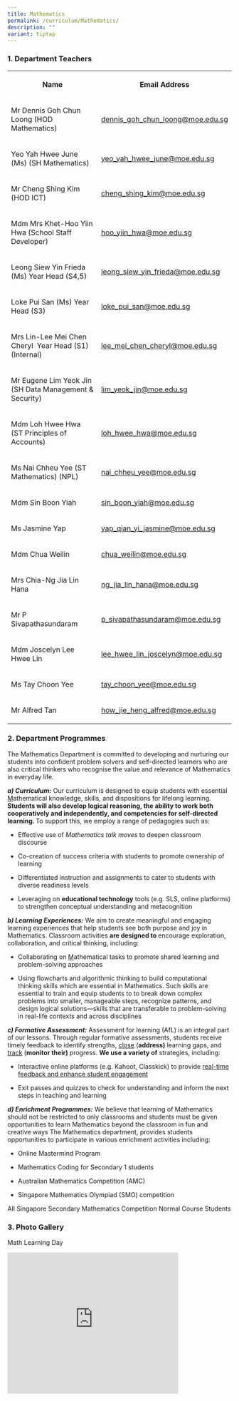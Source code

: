 ```yaml
---
title: Mathematics
permalink: /curriculum/Mathematics/
description: ""
variant: tiptap
---
```

<h3>1. Department Teachers</h3>
<table style="minWidth: 50px">
<colgroup>
<col>
<col>
</colgroup>
<tbody>
<tr>
<th rowspan="1" colspan="1">
<p>Name</p>
</th>
<th rowspan="1" colspan="1">
<p>Email Address</p>
</th>
</tr>
<tr>
<td rowspan="1" colspan="1">
<p>Mr Dennis Goh Chun Loong (HOD Mathematics)</p>
</td>
<td rowspan="1" colspan="1">
<p><a href="mailto:dennis_goh_chun_loong@moe.edu.sg" rel="noopener noreferrer nofollow" target="_blank">dennis_goh_chun_loong@moe.edu.sg</a>
</p>
</td>
</tr>
<tr>
<td rowspan="1" colspan="1">
<p>Yeo Yah Hwee June (Ms) (SH Mathematics)</p>
</td>
<td rowspan="1" colspan="1">
<p><a href="mailto:yeo_yah_hwee_june@moe.edu.sg" rel="noopener noreferrer nofollow" target="_blank">yeo_yah_hwee_june@moe.edu.sg</a>
</p>
</td>
</tr>
<tr>
<td rowspan="1" colspan="1">
<p>Mr Cheng Shing Kim (HOD ICT)</p>
</td>
<td rowspan="1" colspan="1">
<p><a href="mailto:cheng_shing_kim@moe.edu.sg" rel="noopener noreferrer nofollow" target="_blank">cheng_shing_kim@moe.edu.sg</a>
</p>
</td>
</tr>
<tr>
<td rowspan="1" colspan="1">
<p>Mdm Mrs Khet-Hoo Yiin Hwa (School Staff Developer)</p>
</td>
<td rowspan="1" colspan="1">
<p><a href="mailto:hoo_yiin_hwa@moe.edu.sg" rel="noopener noreferrer nofollow" target="_blank">hoo_yiin_hwa@moe.edu.sg</a>
</p>
</td>
</tr>
<tr>
<td rowspan="1" colspan="1">
<p>Leong Siew Yin Frieda (Ms) Year Head (S4,5)</p>
</td>
<td rowspan="1" colspan="1">
<p><a href="mailto:leong_siew_yin_frieda@moe.edu.sg" rel="noopener noreferrer nofollow" target="_blank">leong_siew_yin_frieda@moe.edu.sg</a>
</p>
</td>
</tr>
<tr>
<td rowspan="1" colspan="1">
<p>Loke Pui San (Ms) Year Head (S3)</p>
</td>
<td rowspan="1" colspan="1">
<p><a href="mailto:loke_pui_san@moe.edu.sg" rel="noopener noreferrer nofollow" target="_blank">loke_pui_san@moe.edu.sg</a>
</p>
</td>
</tr>
<tr>
<td rowspan="1" colspan="1">
<p>Mrs Lin-Lee Mei Chen Cheryl&nbsp; Year Head (S1) (Internal)</p>
</td>
<td rowspan="1" colspan="1">
<p><a href="mailto:lee_mei_chen_cheryl@moe.edu.sg" rel="noopener noreferrer nofollow" target="_blank">lee_mei_chen_cheryl@moe.edu.sg</a>
</p>
</td>
</tr>
<tr>
<td rowspan="1" colspan="1">
<p>Mr Eugene Lim Yeok Jin (SH Data Management &amp; Security)</p>
</td>
<td rowspan="1" colspan="1">
<p><a href="mailto:lim_yeok_jin@moe.edu.sg" rel="noopener noreferrer nofollow" target="_blank">lim_yeok_jin@moe.edu.sg</a>
</p>
</td>
</tr>
<tr>
<td rowspan="1" colspan="1">
<p>Mdm Loh Hwee Hwa (ST Principles of Accounts)</p>
</td>
<td rowspan="1" colspan="1">
<p><a href="mailto:loh_hwee_hwa@moe.edu.sg" rel="noopener noreferrer nofollow" target="_blank">loh_hwee_hwa@moe.edu.sg</a>
</p>
</td>
</tr>
<tr>
<td rowspan="1" colspan="1">
<p>Ms Nai Chheu Yee (ST Mathematics) (NPL)</p>
</td>
<td rowspan="1" colspan="1">
<p><a href="mailto:nai_chheu_yee@moe.edu.sg" rel="noopener noreferrer nofollow" target="_blank">nai_chheu_yee@moe.edu.sg</a>
</p>
</td>
</tr>
<tr>
<td rowspan="1" colspan="1">
<p>Mdm Sin Boon Yiah</p>
</td>
<td rowspan="1" colspan="1">
<p><a href="mailto:sin_boon_yiah@moe.edu.sg" rel="noopener noreferrer nofollow" target="_blank">sin_boon_yiah@moe.edu.sg</a>
</p>
</td>
</tr>
<tr>
<td rowspan="1" colspan="1">
<p>Ms Jasmine Yap</p>
</td>
<td rowspan="1" colspan="1">
<p><a href="mailto:yap_qian_yi_jasmine@moe.edu.sg" rel="noopener noreferrer nofollow" target="_blank">yap_qian_yi_jasmine@moe.edu.sg</a>
</p>
</td>
</tr>
<tr>
<td rowspan="1" colspan="1">
<p>Mdm Chua Weilin</p>
</td>
<td rowspan="1" colspan="1">
<p><a href="mailto:chua_weilin@moe.edu.sg" rel="noopener noreferrer nofollow" target="_blank">chua_weilin@moe.edu.sg</a>
</p>
</td>
</tr>
<tr>
<td rowspan="1" colspan="1">
<p>Mrs Chia-Ng Jia Lin Hana</p>
</td>
<td rowspan="1" colspan="1">
<p><a href="mailto:ng_jia_lin_hana@moe.edu.sg" rel="noopener noreferrer nofollow" target="_blank">ng_jia_lin_hana@moe.edu.sg</a>
</p>
</td>
</tr>
<tr>
<td rowspan="1" colspan="1">
<p>Mr P Sivapathasundaram</p>
</td>
<td rowspan="1" colspan="1">
<p><a href="mailto:p_sivapathasundaram@moe.edu.sg" rel="noopener noreferrer nofollow" target="_blank">p_sivapathasundaram@moe.edu.sg</a>
</p>
</td>
</tr>
<tr>
<td rowspan="1" colspan="1">
<p>Mdm Joscelyn Lee Hwee Lin</p>
</td>
<td rowspan="1" colspan="1">
<p><a href="mailto:lee_hwee_lin_joscelyn@moe.edu.sg" rel="noopener noreferrer nofollow" target="_blank">lee_hwee_lin_joscelyn@moe.edu.sg</a>
</p>
</td>
</tr>
<tr>
<td rowspan="1" colspan="1">
<p>Ms Tay Choon Yee</p>
</td>
<td rowspan="1" colspan="1">
<p><a href="mailto:tay_choon_yee@moe.edu.sg" rel="noopener noreferrer nofollow" target="_blank">tay_choon_yee@moe.edu.sg</a>
</p>
</td>
</tr>
<tr>
<td rowspan="1" colspan="1">
<p>Mr Alfred Tan&nbsp;</p>
</td>
<td rowspan="1" colspan="1">
<p><a href="mailto:how_jie_heng_alfred@moe.edu.sg" rel="noopener noreferrer nofollow" target="_blank">how_jie_heng_alfred@moe.edu.sg</a>
</p>
</td>
</tr>
</tbody>
</table>
<h3>2. Department Programmes</h3>
<p>The Mathematics Department is committed to developing and nurturing our
students into confident problem solvers and self-directed learners who
are also critical thinkers who recognise the value and relevance of Mathematics
in everyday life.</p>
<p><strong><em>a) Curriculum:</em></strong>&nbsp;Our curriculum is designed
to equip students with essential <u>M</u>athematical knowledge, skills,
and dispositions for lifelong learning. <strong>Students will also develop logical reasoning, the ability to work both cooperatively and independently, and competencies for self-directed learning. </strong>To
support this, we employ a range of pedagogies such as:</p>
<ul data-tight="true" class="tight">
<li>
<p>Effective use of <em>Mathematics talk moves</em> to deepen classroom discourse</p>
</li>
<li>
<p>Co-creation of success criteria with students to promote ownership of
learning</p>
</li>
<li>
<p>Differentiated instruction and assignments to cater to students with diverse
readiness levels</p>
</li>
<li>
<p>Leveraging on <strong>educational technology</strong> tools (e.g. SLS, online
platforms) to strengthen conceptual understanding and metacognition</p>
</li>
</ul>
<p><strong><em>b) Learning Experiences:</em></strong>&nbsp;We aim to create
meaningful and engaging learning experiences that help students see both
purpose and joy in Mathematics. Classroom activities <strong>are designed to </strong>encourage
exploration, collaboration, and critical thinking, including:</p>
<ul data-tight="true" class="tight">
<li>
<p>Collaborating on <u>M</u>athematical tasks to promote shared learning and
problem-solving approaches</p>
</li>
<li>
<p>Using flowcharts and algorithmic thinking to build computational thinking
skills which are essential in Mathematics. Such skills are essential to
train and equip students to to break down complex problems into smaller,
manageable steps, recognize patterns, and design logical solutions—skills
that are transferable to problem-solving in real-life contexts and across
disciplines</p>
</li>
</ul>
<p><strong><em>c) Formative Assessment:</em></strong>&nbsp;Assessment for
learning (AfL) is an integral part of our lessons. Through regular formative
assessments, students receive timely feedback to identify strengths, <u>close</u> (<strong>address)</strong> learning
gaps, and <u>track</u> (<strong>monitor their)</strong> progress. <strong>We use a variety of</strong> strategies,
including:</p>
<ul data-tight="true" class="tight">
<li>
<p>Interactive online platforms (e.g. Kahoot, Classkick) to provide <u>real-time feedback and enhance student engagement</u>
</p>
</li>
</ul>
<ul data-tight="true" class="tight">
<li>
<p>Exit passes and quizzes to check for understanding and inform the next
steps in teaching and learning</p>
</li>
</ul>
<p><strong><em>d) Enrichment Programmes:</em></strong>&nbsp;We believe that
learning of Mathematics should not be restricted to only classrooms and
students must be given opportunities to learn Mathematics beyond the classroom
in fun and creative ways The Mathematics department, provides students
opportunities to participate in various enrichment activities including:</p>
<ul data-tight="true" class="tight">
<li>
<p>Online Mastermind Program</p>
</li>
<li>
<p>Mathematics Coding for Secondary 1 students</p>
</li>
<li>
<p>Australian Mathematics Competition (AMC)</p>
</li>
<li>
<p>Singapore Mathematics Olympiad (SMO) competition</p>
</li>
</ul>
<p>All Singapore Secondary Mathematics Competition Normal Course Students</p>
<h3>3. Photo Gallery</h3>
<p>Math Learning Day</p>
<div class="iframe-wrapper">
<iframe height="317" width="384" allowfullscreen="true" frameborder="0" src="https://docs.google.com/presentation/d/e/2PACX-1vRt5MaYv28ROEdFbRyEZaYDPA_E5xEke4HDbKtc8wnxuvPpCk9TKhYOmlxx5dB1ToYL7peBq57CNCu1/pubembed?start=true&amp;loop=true&amp;delayms=3000"></iframe>
</div>
<p></p>
<p></p>
<p></p>